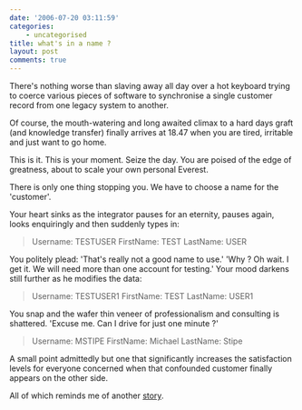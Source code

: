 ```yaml
---
date: '2006-07-20 03:11:59'
categories:
    - uncategorised
title: what's in a name ?
layout: post
comments: true
---
```

There's nothing worse than slaving away all day over a hot keyboard
trying to coerce various pieces of software to synchronise a single
customer record from one legacy system to another.

Of course, the mouth-watering and long awaited climax to a hard days
graft (and knowledge transfer) finally arrives at 18.47 when you are
tired, irritable and just want to go home.

This is it. This is your moment. Seize the day. You are poised of the
edge of greatness, about to scale your own personal Everest.

There is only one thing stopping you. We have to choose a name for the
'customer'.

Your heart sinks as the integrator pauses for an eternity, pauses again,
looks enquiringly and then suddenly types in:

> Username: TESTUSER 
> FirstName: TEST 
> LastName: USER

You politely plead: 'That's really not a good name to use.' 'Why ? Oh
wait. I get it. We will need more than one account for testing.' Your
mood darkens still further as he modifies the data:

> Username: TESTUSER1 
> FirstName: TEST 
> LastName: USER1

You snap and the wafer thin veneer of professionalism and consulting is
shattered. 'Excuse me. Can I drive for just one minute ?'

> Username: MSTIPE 
> FirstName: Michael 
> LastName: Stipe

A small point admittedly but one that significantly increases the
satisfaction levels for everyone concerned when that confounded customer
finally appears on the other side.

All of which reminds me of another
[story](http://www.nbrightside.com/blog/2006/07/20/smoke-and-mirrors/).
